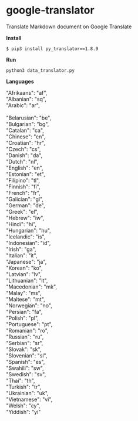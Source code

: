 # google-translator
Translate Markdown document on Google Translate

**Install**

`$ pip3 install py_translator==1.8.9`

**Run**

`python3 data_translator.py`

**Languages**

"Afrikaans": "af",<br>
"Albanian": "sq",<br>
"Arabic": "ar",<br>  
"Belarusian": "be",<br>
"Bulgarian": "bg",<br>
"Catalan": "ca",<br>
"Chinese": "cn",<br>
"Croatian": "hr",<br>
"Czech": "cs",<br>
"Danish": "da",<br>
"Dutch": "nl",<br>
"English": "en",<br>
"Estonian": "et",<br>
"Filipino": "tl",<br>
"Finnish": "fi",<br>
"French": "fr",<br>
"Galician": "gl",<br>
"German": "de",<br>
"Greek": "el",<br>
"Hebrew": "iw",<br>
"Hindi": "hi",<br>
"Hungarian": "hu",<br>
"Icelandic": "is",<br>
"Indonesian": "id",<br>
"Irish": "ga",<br>
"Italian": "it",<br>
"Japanese": "ja",<br>
"Korean": "ko",<br>
"Latvian": "lv",<br>
"Lithuanian": "lt",<br>
"Macedonian": "mk",<br>
"Malay": "ms",<br>
"Maltese": "mt",<br>
"Norwegian": "no",<br>
"Persian": "fa",<br>
"Polish": "pl",<br>
"Portuguese": "pt",<br>
"Romanian": "ro",<br>
"Russian": "ru",<br>
"Serbian": "sr",<br>
"Slovak": "sk",<br>
"Slovenian": "sl",<br>
"Spanish": "es",<br>
"Swahili": "sw",<br>
"Swedish": "sv",<br>
"Thai": "th",<br>
"Turkish": "tr",<br>
"Ukrainian": "uk",<br>
"Vietnamese": "vi",<br>
"Welsh": "cy",<br>
"Yiddish": "yi"<br>
